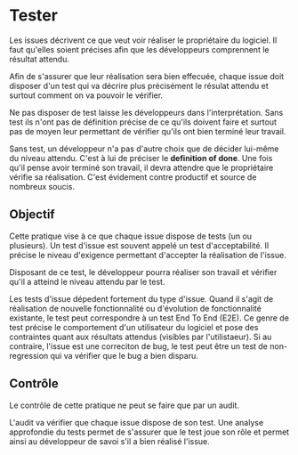 Tester
======

Les issues décrivent ce que veut voir réaliser le propriétaire du logiciel. Il faut qu'elles soient précises afin que les développeurs comprennent le résultat attendu.

Afin de s'assurer que leur réalisation sera bien effecuée, chaque issue doit disposer d'un test qui va décrire plus précisément le résulat attendu et surtout comment on va pouvoir le vérifier.

Ne pas disposer de test laisse les développeurs dans l'interprétation. Sans test ils n'ont pas de définition précise de ce qu'ils doivent faire et surtout pas de moyen leur permettant de vérifier qu'ils ont bien terminé leur travail.

Sans test, un développeur n'a pas d'autre choix que de décider lui-même du niveau attendu. C'est à lui de préciser le **definition of done**. Une fois qu'il pense avoir terminé son travail, il devra attendre que le propriétaire vérifie sa réalisation. C'est évidement contre productif et source de nombreux soucis.

Objectif
--------

Cette pratique vise à ce que chaque issue dispose de tests (un ou plusieurs). Un test d'issue est souvent appelé un test d'acceptabilité. Il précise le niveau d'exigence permettant d'accepter la réalisation de l'issue.

Disposant de ce test, le développeur pourra réaliser son travail et vérifier qu'il a atteind le niveau attendu par le test.

Les tests d'issue dépedent fortement du type d'issue. Quand il s'agit de réalisation de nouvelle fonctionnalité ou d'évolution de fonctionnalité existante, le test peut correspondre à un test End To End (E2E). Ce genre de test précise le comportement d'un utilisateur du logiciel et pose des contraintes quant aux résultats attendus (visibles par l'utilistaeur). Si au contraire, l'issue est une correciton de bug, le test peut être un test de non-regression qui va vérifier que le bug a bien disparu.

Contrôle
--------

Le contrôle de cette pratique ne peut se faire que par un audit.

L'audit va vérifier que chaque issue dispose de son test. Une analyse approfondie du tests permet de s'assurer que le test joue son rôle et permet ainsi au développeur de savoi s'il a bien réalisé l'issue.
